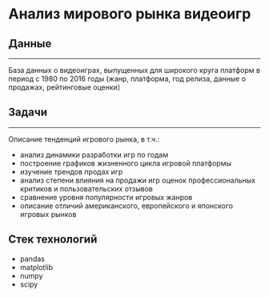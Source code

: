 # Анализ мирового рынка видеоигр

## Данные
---
База данных о видеоиграх, выпущенных для широкого круга платформ в период с 1980 по 2016 годы (жанр, платформа, год релиза, данные о продажах, рейтинговые оценки)

## Задачи
---
Описание тенденций игрового рынка, в т.ч.:
- анализ динамики разработки игр по годам
- построение графиков жизненного цикла игровой платформы
- изучение трендов продах игр
- анализ степени влияния на продажи игр оценок профессиональных критиков и пользовательских отзывов
- сравнение уровня популярности игровых жанров
- описание отличий американского, европейского и японского игровых рынков 

## Стек технологий
- pandas
- matplotlib
- numpy
- scipy

